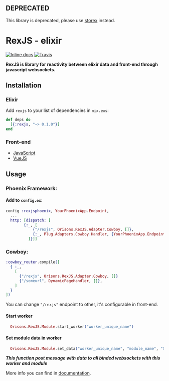 ## DEPRECATED
This library is deprecated, please use [storex](https://github.com/nerdslabs/storex) instead.

# RexJS - elixir

[![Inline docs](http://inch-ci.org/github/orisons/rexjs-elixir.svg)](http://inch-ci.org/github/orisons/rexjs-elixir) [![Travis](https://travis-ci.org/orisons/rexjs-elixir.svg?branch=master)](https://travis-ci.org/orisons/rexjs-elixir)

**RexJS is library for reactivity between elixir data and front-end through javascript websockets.**



## Installation

### Elixir
Add `rexjs` to your list of dependencies in `mix.exs`:

```elixir
def deps do
  [{:rexjs, "~> 0.1.0"}]
end
```

### Front-end
* [JavaScript](https://github.com/orisons/rexjs-javascript)
* [VueJS](https://github.com/orisons/rexjs-vue)

## Usage

### Phoenix Framework:
#### Add to ``config.ex``:
```elixir
config :rexjsphoenix, YourPhoenixApp.Endpoint,
  ...
  http: [dispatch: [
        {:_, [
            {"/rexjs", Orisons.RexJS.Adapter.Cowboy, []},
            {:_, Plug.Adapters.Cowboy.Handler, {YourPhoenixApp.Endpoint, []}}
          ]}]]
```

### Cowboy:
```elixir
:cowboy_router.compile([
  { :_,
    [
      {"/rexjs", Orisons.RexJS.Adapter.Cowboy, []}
      {"/someurl", DynamicPageHandler, []},
    ]
  }
])
```
You can change ``"/rexjs"`` endpoint to other, it's configurable in front-end.

#### Start worker
```elixir
  Orisons.RexJS.Module.start_worker("worker_unique_name")
```

#### Set module data in worker
```elixir
  Orisons.RexJS.Module.set_data("worker_unique_name", "module_name", "Some value")
```
***This function post message with data to all binded websockets with this worker and module***

More info you can find in [documentation](https://hexdocs.pm/rexjs/0.1.0/).
